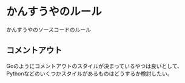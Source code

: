 # かんすうやのルール

かんすうやのソースコードのルール

## コメントアウト

Goのようにコメントアウトのスタイルが決まっているやつは良いとして、Pythonなどのいくつかスタイルがあるものはどうするか検討したい。
